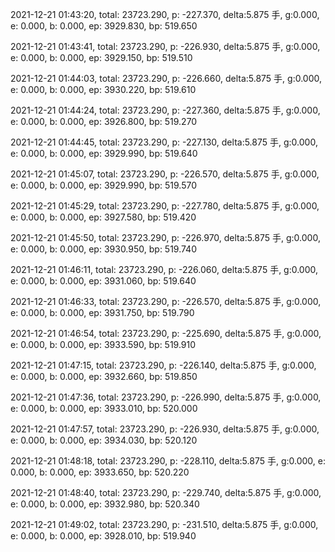 2021-12-21 01:43:20, total: 23723.290, p: -227.370, delta:5.875 手, g:0.000, e: 0.000, b: 0.000, ep: 3929.830, bp: 519.650

2021-12-21 01:43:41, total: 23723.290, p: -226.930, delta:5.875 手, g:0.000, e: 0.000, b: 0.000, ep: 3929.150, bp: 519.510

2021-12-21 01:44:03, total: 23723.290, p: -226.660, delta:5.875 手, g:0.000, e: 0.000, b: 0.000, ep: 3930.220, bp: 519.610

2021-12-21 01:44:24, total: 23723.290, p: -227.360, delta:5.875 手, g:0.000, e: 0.000, b: 0.000, ep: 3926.800, bp: 519.270

2021-12-21 01:44:45, total: 23723.290, p: -227.130, delta:5.875 手, g:0.000, e: 0.000, b: 0.000, ep: 3929.990, bp: 519.640

2021-12-21 01:45:07, total: 23723.290, p: -226.570, delta:5.875 手, g:0.000, e: 0.000, b: 0.000, ep: 3929.990, bp: 519.570

2021-12-21 01:45:29, total: 23723.290, p: -227.780, delta:5.875 手, g:0.000, e: 0.000, b: 0.000, ep: 3927.580, bp: 519.420

2021-12-21 01:45:50, total: 23723.290, p: -226.970, delta:5.875 手, g:0.000, e: 0.000, b: 0.000, ep: 3930.950, bp: 519.740

2021-12-21 01:46:11, total: 23723.290, p: -226.060, delta:5.875 手, g:0.000, e: 0.000, b: 0.000, ep: 3931.060, bp: 519.640

2021-12-21 01:46:33, total: 23723.290, p: -226.570, delta:5.875 手, g:0.000, e: 0.000, b: 0.000, ep: 3931.750, bp: 519.790

2021-12-21 01:46:54, total: 23723.290, p: -225.690, delta:5.875 手, g:0.000, e: 0.000, b: 0.000, ep: 3933.590, bp: 519.910

2021-12-21 01:47:15, total: 23723.290, p: -226.140, delta:5.875 手, g:0.000, e: 0.000, b: 0.000, ep: 3932.660, bp: 519.850

2021-12-21 01:47:36, total: 23723.290, p: -226.990, delta:5.875 手, g:0.000, e: 0.000, b: 0.000, ep: 3933.010, bp: 520.000

2021-12-21 01:47:57, total: 23723.290, p: -226.930, delta:5.875 手, g:0.000, e: 0.000, b: 0.000, ep: 3934.030, bp: 520.120

2021-12-21 01:48:18, total: 23723.290, p: -228.110, delta:5.875 手, g:0.000, e: 0.000, b: 0.000, ep: 3933.650, bp: 520.220

2021-12-21 01:48:40, total: 23723.290, p: -229.740, delta:5.875 手, g:0.000, e: 0.000, b: 0.000, ep: 3932.980, bp: 520.340

2021-12-21 01:49:02, total: 23723.290, p: -231.510, delta:5.875 手, g:0.000, e: 0.000, b: 0.000, ep: 3928.010, bp: 519.940